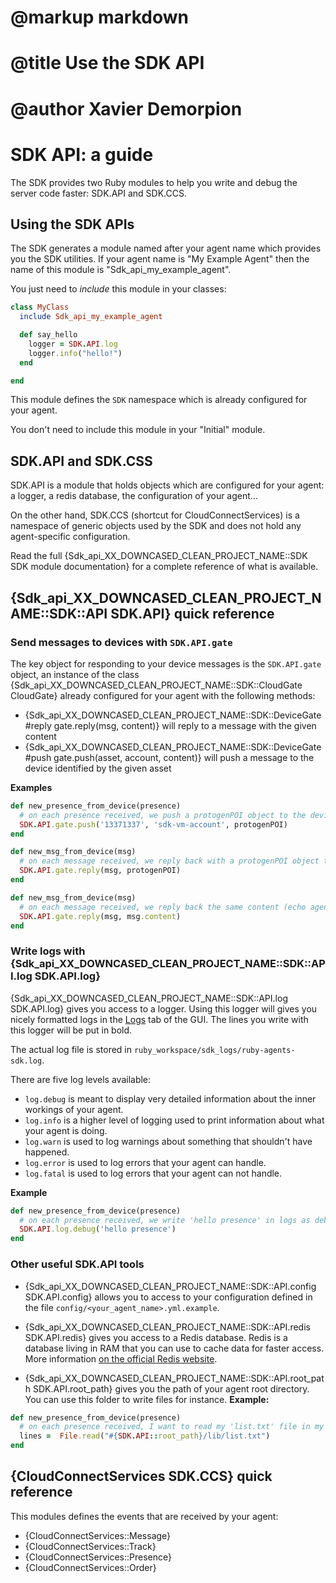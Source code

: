 # @markup markdown
# @title Use the SDK API
# @author Xavier Demorpion

# SDK API: a guide #

The SDK provides two Ruby modules to help you write and debug the server code faster: SDK.API and SDK.CCS.

## Using the SDK APIs ##
The SDK generates a module named after your agent name which provides you the SDK utilities. If your agent name is "My Example Agent" then the name of this module is "Sdk\_api\_my\_example\_agent".

You just need to *include* this module in your classes:

``` ruby
class MyClass
  include Sdk_api_my_example_agent

  def say_hello
    logger = SDK.API.log
    logger.info("hello!")
  end

end
```

This module defines the `SDK` namespace which is already configured for your agent.

You don't need to include this module in your "Initial" module.

## SDK.API and SDK.CSS ##

SDK.API is a module that holds objects which are configured for your agent: a logger, a redis database, the configuration of your agent...

On the other hand, SDK.CCS (shortcut for CloudConnectServices) is a namespace of generic objects used by the SDK and does not hold any agent-specific configuration.

Read the full {Sdk_api_XX_DOWNCASED_CLEAN_PROJECT_NAME::SDK SDK module documentation} for a complete reference of what is available.

## {Sdk_api_XX_DOWNCASED_CLEAN_PROJECT_NAME::SDK::API SDK.API} quick reference ##

### Send messages to devices with `SDK.API.gate` ###

The key object for responding to your device messages is the `SDK.API.gate` object, an instance of the class {Sdk_api_XX_DOWNCASED_CLEAN_PROJECT_NAME::SDK::CloudGate CloudGate} already configured for your agent with the following methods:

- {Sdk_api_XX_DOWNCASED_CLEAN_PROJECT_NAME::SDK::DeviceGate#reply gate.reply(msg, content)} will reply to a message with the given content
- {Sdk_api_XX_DOWNCASED_CLEAN_PROJECT_NAME::SDK::DeviceGate#push gate.push(asset, account, content)} will push a message to the device identified by the given asset

**Examples**

``` ruby
def new_presence_from_device(presence)
  # on each presence received, we push a protogenPOI object to the device.
  SDK.API.gate.push('13371337', 'sdk-vm-account', protogenPOI)
end
```

``` ruby
def new_msg_from_device(msg)
  # on each message received, we reply back with a protogenPOI object to the device.
  SDK.API.gate.reply(msg, protogenPOI)
end
```

``` ruby
def new_msg_from_device(msg)
  # on each message received, we reply back the same content (echo agent)
  SDK.API.gate.reply(msg, msg.content)
end
```

### Write logs with {Sdk_api_XX_DOWNCASED_CLEAN_PROJECT_NAME::SDK::API.log SDK.API.log} ###

{Sdk_api_XX_DOWNCASED_CLEAN_PROJECT_NAME::SDK::API.log SDK.API.log} gives you access to a logger. Using this logger will gives you nicely formatted logs in the [Logs](http://0.0.0.0:5000/logSdkAgentsPunk#endlog) tab of the GUI. The lines you write with this logger will be put in bold.

The actual log file is stored in `ruby_workspace/sdk_logs/ruby-agents-sdk.log`.

There are five log levels available:

- `log.debug` is meant to display very detailed information about the inner workings of your agent.
- `log.info` is a higher level of logging used to print information about what your agent is doing.
- `log.warn` is used to log warnings about something that shouldn't have happened.
- `log.error` is used to log errors that your agent can handle.
- `log.fatal` is used to log errors that your agent can not handle.

**Example**

``` ruby
def new_presence_from_device(presence)
  # on each presence received, we write 'hello presence' in logs as debug
  SDK.API.log.debug('hello presence')
end
```

### Other useful SDK.API tools ###

- {Sdk_api_XX_DOWNCASED_CLEAN_PROJECT_NAME::SDK::API.config SDK.API.config} allows you to access to your configuration defined in the file `config/<your_agent_name>.yml.example`.

- {Sdk_api_XX_DOWNCASED_CLEAN_PROJECT_NAME::SDK::API.redis SDK.API.redis} gives you access to a Redis database. Redis is a database living in RAM that you can use to cache data for faster access. More information [on the official Redis website](http://redis.io/).

- {Sdk_api_XX_DOWNCASED_CLEAN_PROJECT_NAME::SDK::API.root_path SDK.API.root_path} gives you the path of your agent root directory. You can use this folder to write files for instance. **Example:**

``` ruby
def new_presence_from_device(presence)
  # on each presence received, I want to read my 'list.txt' file in my folder lib
  lines =  File.read("#{SDK.API::root_path}/lib/list.txt")
end
```

## {CloudConnectServices SDK.CCS} quick reference ##

This modules defines the events that are received by your agent:

- {CloudConnectServices::Message}
- {CloudConnectServices::Track}
- {CloudConnectServices::Presence}
- {CloudConnectServices::Order}
